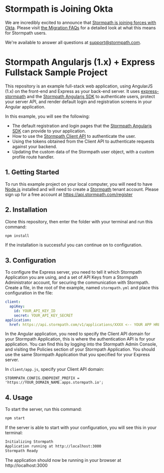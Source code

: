 # Stormpath is Joining Okta

We are incredibly excited to announce that [Stormpath is joining forces with Okta](https://stormpath.com/blog/stormpaths-new-path?utm_source=github&utm_medium=readme&utm-campaign=okta-announcement). Please visit [the Migration FAQs](https://stormpath.com/oktaplusstormpath?utm_source=github&utm_medium=readme&utm-campaign=okta-announcement) for a detailed look at what this means for Stormpath users.

We're available to answer all questions at [support@stormpath.com](mailto:support@stormpath.com).

# Stormpath Angularjs (1.x) + Express Fullstack Sample Project

This repository is an example full-stack web application, using AngularJS (1.x) on the
front-end and Express as your back-end server.  It uses [express-stormpath][]
and the [Stormpath Angularjs SDK][] to authenticate users, protect your server API,
and render default login and registration screens in your Angular application.

In this example, you will see the following:

* The default registration and login pages that the [Stormpath Angularjs SDK][] can provide to your application.
* How to use the [Stormpath Client API][] to authenticate the user.
* Using the tokens obtained from the Client API to authenticate requests against your backend.
* Updating the custom data of the Stormpath user object, with a custom profile route handler.


## 1. Getting Started

To run this example project on your local computer, you will need to have
[Node.js][] installed and will need to create a [Stormpath][] tenant account.
Please sign up for a free account at https://api.stormpath.com/register


## 2. Installation

Clone this repository, then enter the folder with your terminal and run this
command:

```bash
npm install
```

If the installation is successful you can continue on to configuration.

## 3. Configuration

To configure the Express server, you need to tell it which Stormpath Application you are using, and a set of API Keys from a Stormpath Administrator account, for securing the communication with Stormpath.  Create a file, in the root of the example, named `stormpath.yml` and place this configuration in the file:

```yaml
client:
  apiKey:
    id: YOUR_API_KEY_ID
    secret: YOUR_API_KEY_SECRET
application:
  href: https://api.stormpath.com/v1/applications/XXXX <-- YOUR APP HREF
```

In the Angular application, you need to specify the Client API domain for your Stormpath Application, this is where the authentication API is for your application.  You can find this by logging into the Stormpath Admin Console, and visiting the Policies section of your Stormpath Application.  You should use the same Stormpath Application that you specified for your Express server.

In `client/app.js`, specify your Client API domain:

```javscript
STORMPATH_CONFIG.ENDPOINT_PREFIX = 'https://YOUR_DOMAIN_NAME.apps.stormpath.io';
```

## 4. Usage

To start the server, run this command:

```bash
npm start
```

If the server is able to start with your configuration, you will see this in
your terminal:

```bash
Initializing Stormpath
Application running at http://localhost:3000
Stormpath Ready
```

The application should now be running in your browser at http://localhost:3000

[express-stormpath]: https://github.com/stormpath/express-stormpath
[Node.js]: https://nodejs.org
[Stormpath]: https://stormpath.com
[Stormpath Admin Console]: https://api.stormpath.com
[Stormpath Angularjs SDK]: https://github.com/stormpath/stormpath-sdk-angularjs
[Stormpath Client API]: https://docs.stormpath.com/client-api/product-guide/latest/
